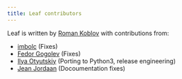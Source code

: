```yaml
---
title: Leaf contributors
---
```


Leaf is written by [Roman Koblov](https://github.com/penpen) with
contributions from:

-   [imbolc](https://github.com/imbolc) (Fixes)
-   [Fedor Gogolev](https://github.com/knsd) (Fixes)
-   [Ilya Otyutskiy](https://github.com/thesharp) (Porting to Python3,
    release engineering)
-   [Jean Jordaan](https://github.com/jean) (Docoumentation fixes)
